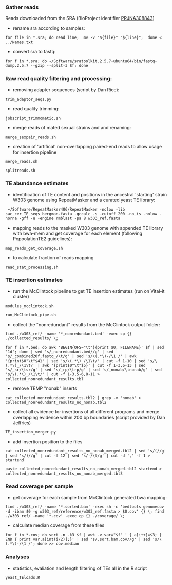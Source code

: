 ### Gather reads

Reads downloaded from the SRA (BioProject identifier [PRJNA308843](https://www.ncbi.nlm.nih.gov/bioproject/PRJNA308843/))

- rename sra according to samples:

```
for file in *.sra; do read line;  mv -v "${file}" "${line}";  done < ../Names.txt
```

- convert sra to fastq:

```
for f in *.sra; do ~/Software/sratoolkit.2.5.7-ubuntu64/bin/fastq-dump.2.5.7 --gzip --split-3 $f; done
```

### Raw read quality filtering and processing:

- removing adapter sequences (script by Dan Rice):

```
trim_adaptor_seqs.py
```

- read quality trimming:

```
jobscript_trimmomatic.sh
```

- merge reads of mated sexual strains and and renaming:

```
merge_sexpair_reads.sh
```

- creation of 'artifical' non-overlapping paired-end reads to allow usage for insertion pipeline

```
merge_reads.sh
```

```
splitreads.sh
```

### TE abundance estimates

- identification of TE content and positions in the ancestral 'starting' strain W303 genome using RepeatMasker and a curated yeast TE library:

```
 ~/Software/RepeatMasker406/RepeatMasker -nolow -lib sac_cer_TE_seqs_bergman.fasta -gccalc -s -cutoff 200 -no_is -nolow -norna -gff -u -engine rmblast -pa 8 w303_ref.fasta
```

- mapping reads to the masked W303 genome with appended TE library with bwa-mem and get coverage for each element (following PopoolationTE2 guidelines):

```
map_reads_get_coverage.sh
```

- to calculate fraction of reads mapping

```
read_stat_processing.sh
```

### TE insertion estimates

- run the McClintock pipeline to get TE insertion estimates (run on Vital-it cluster)

```
modules_mcclintock.sh
```

```
run_McClintock_pipe.sh
```

- collect the "nonredundant" results from the McClintock output folder:

```
find ./w303_ref/ -name '*_nonredundant.bed' -exec cp {} ./collected_results/ \;
```

```
for f in *.bed; do awk 'BEGIN{OFS="\t"}{print $0, FILENAME}' $f | sed '1d'; done | sed 's/_nonredundant.bed//g' | sed 's/_combined20f.fastq_/\t/g' | sed 's/\(.*\)-/\1 /' | awk '{print$0"\t"$4}' | sed 's/\(.*\)_/\1\t/' | cut -f 1-10 | sed 's/\(.*\)_/\1\t/' | awk '{print$0"\t"$5}' | cut -f 1-3,6-13 | sed 's/_sr/\tsr/g' | sed 's/_rp/\trp/g' | sed 's/_nonab/\tnonab/g' | sed 's/\(.*\)_/\1\t/' | cut -f 1-3,5-6,8-11 > collected_nonredundant_results.tbl
```

- remove TEMP "nonab" inserts

```
cat collected_nonredundant_results.tbl2 | grep -v 'nonab' > collected_nonredundant_results_no_nonab.tbl2
```

- collect all evidence for insertions of all different programs and merge overlapping evidence within 200 bp boundaries (script provided by Dan Jeffries)

```
TE_insertion_merger.py
```

- add insertion position to the files

```
cat collected_nonredundant_results_no_nonab_merged.tbl2 | sed 's/(//g' | sed 's/)//g' | cut -f 12 | sed 's/-/\t/g' | cut -d ',' -f 1 > startend
```

```
paste collected_nonredundant_results_no_nonab_merged.tbl2 startend > collected_nonredundant_results_no_nonab_merged.tbl3
```

### Read coverage per sample

- get coverage for each sample from McClintock generated bwa mapping:
```
find ./w303_ref/ -name '*.sorted.bam' -exec sh -c 'bedtools genomecov -d -ibam $0 -g w303_ref/reference/w303_ref.fasta > $0.cov' {} \; find ./w303_ref/ -name '*.cov' -exec cp {} ./coverage/ \;
```
- calculate median coverage from these files

```
for f in *.cov; do sort -n -k3 $f | awk -v var="$f" ' { a[i++]=$3; } END { print var,a[int(i/2)];}' | sed 's/.sort.bam.cov//g' | sed 's/\(.*\)-/\1 /'; done >> cov.median
```

### Analyses
- statistics, evaliation and length filtering of TEs all in the R script
```
yeast_TEloads.R
```

